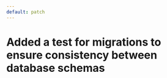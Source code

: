 ```yaml
---
default: patch
---
```


# Added a test for migrations to ensure consistency between database schemas
